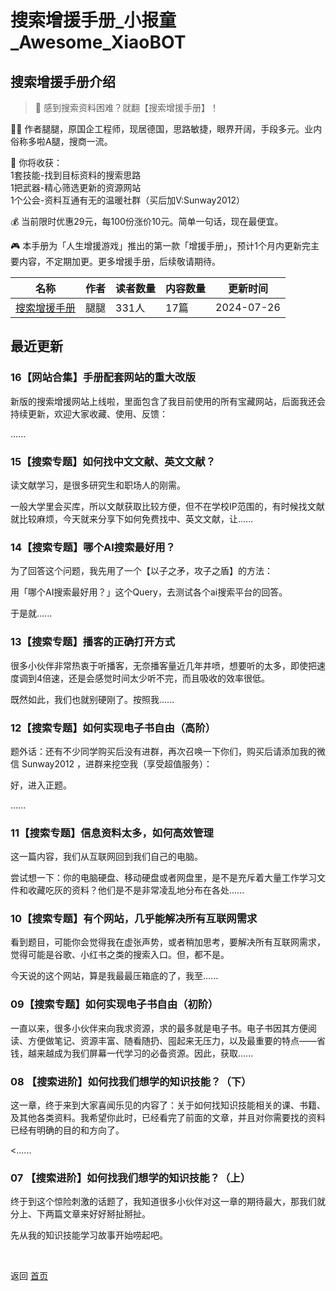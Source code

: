 # 搜索增援手册_小报童_Awesome_XiaoBOT

## 搜索增援手册介绍
> 🚀 感到搜索资料困难？就翻【搜索增援手册】！    
    
🧑🏻 作者腿腿，原国企工程师，现居德国，思路敏捷，眼界开阔，手段多元。业内俗称多啦A腿，搜商一流。    
    
🎁 你将收获：    
1套技能-找到目标资料的搜索思路    
1把武器-精心筛选更新的资源网站    
1个公会-资料互通有无的温暖社群（买后加V:Sunway2012）    
    
💰 当前限时优惠29元，每100份涨价10元。简单一句话，现在最便宜。    
    
🎮 本手册为「人生增援游戏」推出的第一款「增援手册」，预计1个月内更新完主要内容，不定期加更。更多增援手册，后续敬请期待。  
  


|名称|作者|读者数量|内容数量|更新时间|
|---|---|---|---|---|
|[搜索增援手册](https://xiaobot.net/p/ketobook?refer=0b133df9-27dc-423b-8101-639049001c13)|腿腿|331人|17篇|2024-07-26|

## 最近更新
### 16【网站合集】手册配套网站的重大改版

新版的搜索增援网站上线啦，里面包含了我目前使用的所有宝藏网站，后面我还会持续更新，欢迎大家收藏、使用、反馈：

‍​​​‍​‌‌‍‍​﻿​‬‌​‬​​‬​‍​‌‍​‍​​‍​​​​‌​......

### 15【搜索专题】如何找中文文献、英文文献？

读文献学习，是很多研究生和职场人的刚需。

一般大学里会买库，所以文献获取比较方便，但不在学校IP范围的，有时候找文献就比较麻烦，今天就来分享下如何免费找中、英文文献，让......

### 14【搜索专题】哪个AI搜索最好用？

为了回答这个问题，我先用了一个【以子之矛，攻子之盾】的方法：

用「哪个AI搜索最好用？」这个Query，去测试各个ai搜索平台的回答。

于是就......

### 13【搜索专题】播客的正确打开方式

很多小伙伴非常热衷于听播客，无奈播客量近几年井喷，想要听的太多，即使把速度调到4倍速，还是会感觉时间太少听不完，而且吸收的效率很低。

既然如此，我们也就别硬刚了。按照我......

### 12【搜索专题】如何实现电子书自由（高阶）

题外话：还有不少同学购买后没有进群，再次召唤一下你们，购买后请添加我的微信 Sunway2012 ，进群来挖空我（享受超值服务）：

好，进入正题。

......

### 11【搜索专题】信息资料太多，如何高效管理

这一篇内容，我们从互联网回到我们自己的电脑。

尝试想一下：你的电脑硬盘、移动硬盘或者网盘里，是不是充斥着大量工作学习文件和收藏吃灰的资料？他们是不是非常凌乱地分布在各处......

### 10【搜索专题】有个网站，几乎能解决所有互联网需求

看到题目，可能你会觉得我在虚张声势，或者稍加思考，要解决所有互联网需求，觉得可能是谷歌、小红书之类的搜索入口。但，都不是。

今天说的这个网站，算是我最最压箱底的了，我至......

### 09【搜索专题】如何实现电子书自由（初阶）

一直以来，很多小伙伴来向我求资源，求的最多就是电子书。电子书因其方便阅读、方便做笔记、资源丰富、随看随扔、囤起来无压力，以及最重要的特点——省钱，越来越成为我们屏幕一代学习的必备资源。因此，获取......

### 08 【搜索进阶】如何找我们想学的知识技能？（下）

这一章，终于来到大家喜闻乐见的内容了：关于如何找知识技能相关的课、书籍、及其他各类资料。我希望你此时，已经看完了前面的文章，并且对你需要找的资料已经有明确的目的和方向了。

<......

### 07 【搜索进阶】如何找我们想学的知识技能？（上）

终于到这个惊险刺激的话题了，我知道很多小伙伴对这一章的期待最大，那我们就分上、下两篇文章来好好掰扯掰扯。

先从我的知识技能学习故事开始唠起吧。


<a href="https://github.com/Reno9527/awesome-xiaobot" style="color: white; text-decoration: none;">awesome-xiaobot</a>

返回 [首页](../README.md)
